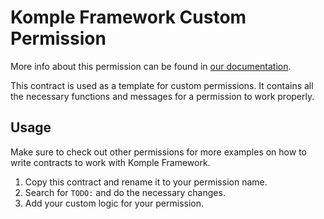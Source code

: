 # Komple Framework Custom Permission

More info about this permission can be found in [our documentation](https://docs.komple.io/komple-framework/permissions/Custom-Permissions).

This contract is used as a template for custom permissions. It contains all the necessary functions and messages for a permission to work properly.

## Usage

Make sure to check out other permissions for more examples on how to write contracts to work with Komple Framework.

1. Copy this contract and rename it to your permission name.
2. Search for `TODO:` and do the necessary changes.
3. Add your custom logic for your permission.

